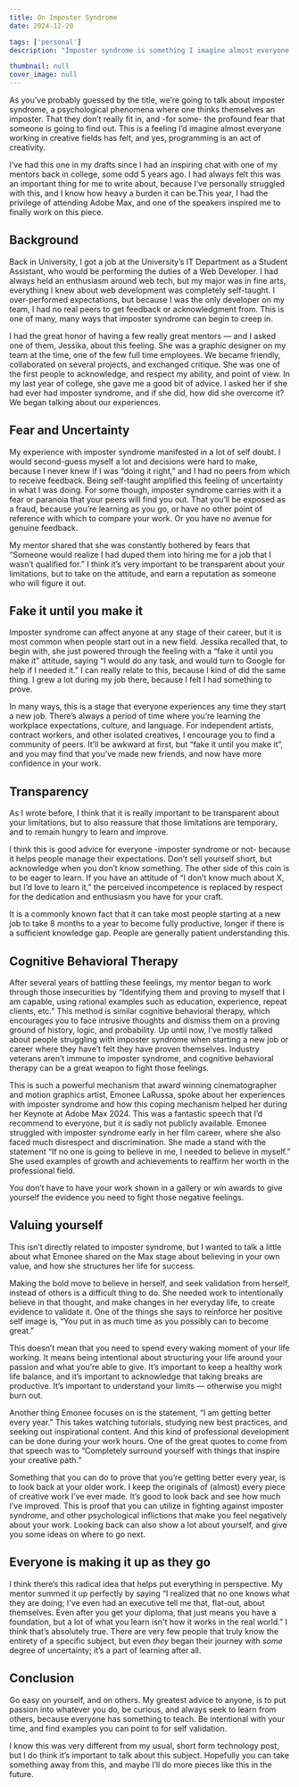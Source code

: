 ```yaml
---
title: On Imposter Syndrome
date: 2024-12-20

tags: ['personal']
description: "Imposter syndrome is something I imagine almost everyone working in creative fields has felt. It's a psychological phenomena where one thinks themselves as an imposter - that they don't really fit in. Inspired by one of my college mentors, this post explores my experiences with these thoughts and ways to overcome them."

thumbnail: null
cover_image: null
---
```


As you’ve probably guessed by the title, we’re going to talk about imposter syndrome, a psychological phenomena where one thinks themselves an imposter. That they don’t really fit in, and -for some- the profound fear that someone is going to find out. This is a feeling I’d imagine almost everyone working in creative fields has felt, and yes, programming is an act of creativity.

I’ve had this one in my drafts since I had an inspiring chat with one of my mentors back in college, some odd 5 years ago. I had always felt this was an important thing for me to write about, because I’ve personally struggled with this, and I know how heavy a burden it can be.This year, I had the privilege of attending Adobe Max, and one of the speakers inspired me to finally work on this piece.

## Background

Back in University, I got a job at the University’s IT Department as a Student Assistant, who would be performing the duties of a Web Developer. I had always held an enthusiasm around web tech, but my major was in fine arts, everything I knew about web development was completely self-taught. I over-performed expectations, but because I was the only developer on my team, I had no real peers to get feedback or acknowledgment from. This is one of many, many ways that imposter syndrome can begin to creep in.

I had the great honor of having a few really great mentors — and I asked one of them, Jessika, about this feeling. She was a graphic designer on my team at the time, one of the few full time employees. We became friendly, collaborated on several projects, and exchanged critique. She was one of the first people to acknowledge, and respect my ability, and point of view. In my last year of college, she gave me a good bit of advice. I asked her if she had ever had imposter syndrome, and if she did, how did she overcome it? We began talking about our experiences.

## Fear and Uncertainty

My experience with imposter syndrome manifested in a lot of self doubt. I would second-guess myself a lot and decisions were hard to make, because I never knew if I was “doing it right,” and I had no peers from which to receive feedback. Being self-taught amplified this feeling of uncertainty in what I was doing. For some though, imposter syndrome carries with it a fear or paranoia that your peers will find you out. That you’ll be exposed as a fraud, because you’re learning as you go, or have no other point of reference with which to compare your work. Or you have no avenue for genuine feedback.

My mentor shared that she was constantly bothered by fears that “Someone would realize I had duped them into hiring me for a job that I wasn’t qualified for.” I think it’s very important to be transparent about your limitations, but to take on the attitude, and earn a reputation as someone who will figure it out.

## Fake it until you make it

Imposter syndrome can affect anyone at any stage of their career, but it is most common when people start out in a new field. Jessika recalled that, to begin with, she just powered through the feeling with a “fake it until you make it” attitude, saying “I would do any task, and would turn to Google for help if I needed it.” I can really relate to this, because I kind of did the same thing. I grew a lot during my job there, because I felt I had something to prove.

In many ways, this is a stage that everyone experiences any time they start a new job. There’s always a period of time where you’re learning the workplace expectations, culture, and language. For independent artists, contract workers, and other isolated creatives, I encourage you to find a community of peers. It’ll be awkward at first, but “fake it until you make it”, and you may find that you’ve made new friends, and now have more confidence in your work.

## Transparency

As I wrote before, I think that it is really important to be transparent about your limitations, but to also reassure that those limitations are temporary, and to remain hungry to learn and improve.

I think this is good advice for everyone -imposter syndrome or not- because it helps people manage their expectations. Don’t sell yourself short, but acknowledge when you don’t know something. The other side of this coin is to be eager to learn. If you have an attitude of “I don’t know much about X, but I’d love to learn it,” the perceived incompetence is replaced by respect for the dedication and enthusiasm you have for your craft.

It is a commonly known fact that it can take most people starting at a new job to take 8 months to a year to become fully productive, longer if there is a sufficient knowledge gap. People are generally patient understanding this.

## Cognitive Behavioral Therapy

After several years of battling these feelings, my mentor began to work through those insecurities by “Identifying them and proving to myself that I am capable, using rational examples such as education, experience, repeat clients, etc.” This method is similar cognitive behavioral therapy, which encourages you to face intrusive thoughts and dismiss them on a proving ground of history, logic, and probability. Up until now, I’ve mostly talked about people struggling with imposter syndrome when starting a new job or career where they have’t felt they have proven themselves. Industry veterans aren’t immune to imposter syndrome, and cognitive behavioral therapy can be a great weapon to fight those feelings.

This is such a powerful mechanism that award winning cinematographer and motion graphics artist, Emonee LaRussa, spoke about her experiences with imposter syndrome and how this coping mechanism helped her during her Keynote at Adobe Max 2024. This was a fantastic speech that I’d recommend to everyone, but it is sadly not publicly available. Emonee struggled with imposter syndrome early in her film career, where she also faced much disrespect and discrimination. She made a stand with the statement “If no one is going to believe in me, I needed to believe in myself.”  She used examples of growth and achievements to reaffirm her worth in the professional field.

You don’t have to have your work shown in a gallery or win awards to give yourself the evidence you need to fight those negative feelings.

## Valuing yourself

This isn’t directly related to imposter syndrome, but I wanted to talk a little about what Emonee shared on the Max stage about believing in your own value, and how she structures her life for success.

Making the bold move to believe in herself, and seek validation from herself, instead of others is a difficult thing to do. She needed work to intentionally believe in that thought, and make changes in her everyday life, to create evidence to validate it. One of the things she says to reinforce her positive self image is, “You put in as much time as you possibly can to become great.”

This doesn’t mean that you need to spend every waking moment of your life working. It means being intentional about structuring your life around your passion and what you’re able to give. It’s important to keep a healthy work life balance, and it’s important to acknowledge that taking breaks are productive. It’s important to understand your limits — otherwise you might burn out.

Another thing Emonee focuses on is the statement, “I am getting better every year.” This takes watching tutorials, studying new best practices, and seeking out inspirational content. And this kind of professional development can be done during your work hours. One of the great quotes to come from that speech was to “Completely surround yourself with things that inspire your creative path.”

Something that you can do to prove that you’re getting better every year, is to look back at your older work. I keep the originals of (almost) every piece of creative work I’ve ever made. It’s good to look back and see how much I’ve improved. This is proof that you can utilize in fighting against imposter syndrome, and other psychological inflictions that make you feel negatively about your work. Looking back can also show a lot about yourself, and give you some ideas on where to go next.

## Everyone is making it up as they go

I think there’s this radical idea that helps put everything in perspective. My mentor summed it up perfectly by saying “I realized that no one knows what they are doing; I've even had an executive tell me that, flat-out, about themselves. Even after you get your diploma, that just means you have a foundation, but a lot of what you learn isn't how it works in the real world.” I think that’s absolutely true. There are very few people that truly know the entirety of a specific subject, but even *they* began their journey with *some* degree of uncertainty; it’s a part of learning after all.

## Conclusion

Go easy on yourself, and on others. My greatest advice to anyone, is to put passion into whatever you do, be curious, and always seek to learn from others, because everyone has something to teach. Be intentional with your time, and find examples you can point to for self validation.

I know this was very different from my usual, short form technology post, but I do think it’s important to talk about this subject. Hopefully you can take something away from this, and maybe I’ll do more pieces like this in the future.
